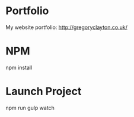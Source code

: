 # Portfolio
My website portfolio: http://gregoryclayton.co.uk/

# NPM
npm install

# Launch Project
npm run gulp watch
